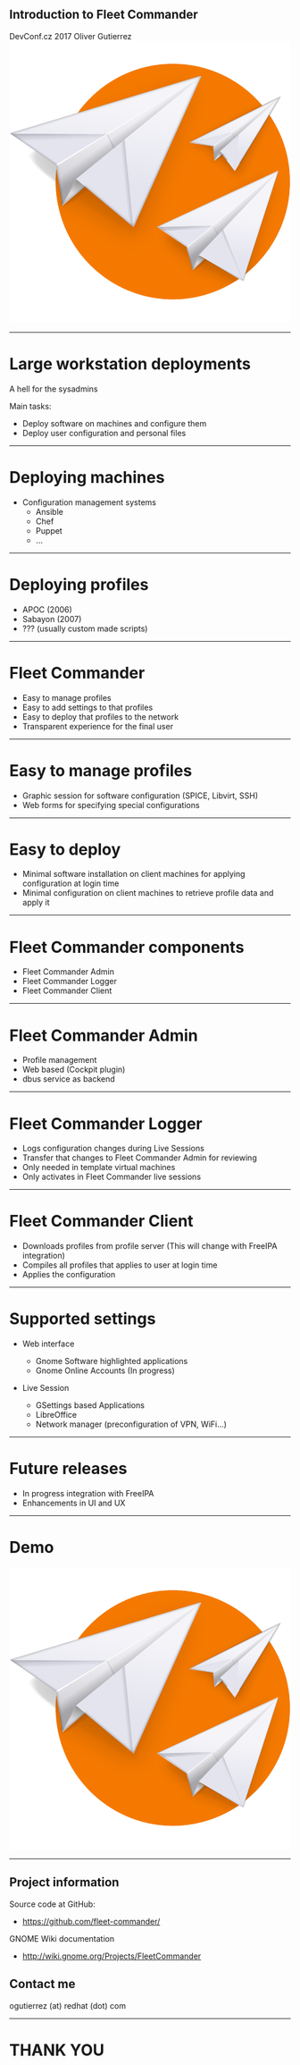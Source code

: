 <!-- $theme: gaia -->

Introduction to Fleet Commander
-------------------------------

DevConf.cz 2017
Oliver Gutierrez
![Alt text](fc-logo.png)

---

Large workstation deployments
=============================

A hell for the sysadmins

Main tasks:

* Deploy software on machines and configure them
* Deploy user configuration and personal files

---

Deploying machines
==================

* Configuration management systems
	* Ansible
	* Chef
	* Puppet
	* ...

---

Deploying profiles
==================

* APOC (2006)
* Sabayon (2007)
* ??? (usually custom made scripts)


---

Fleet Commander
===============

  * Easy to manage profiles
  * Easy to add settings to that profiles
  * Easy to deploy that profiles to the network
  * Transparent experience for the final user

---

Easy to manage profiles
=======================

* Graphic session for software configuration (SPICE, Libvirt, SSH)
* Web forms for specifying special configurations

---

Easy to deploy
==============

* Minimal software installation on client machines for applying configuration at login time
* Minimal configuration on client machines to retrieve profile data and apply it

---

Fleet Commander components
==========================

* Fleet Commander Admin
* Fleet Commander Logger
* Fleet Commander Client

---

Fleet Commander Admin
=====================

* Profile management
* Web based (Cockpit plugin)
* dbus service as backend

---

Fleet Commander Logger
======================

* Logs configuration changes during Live Sessions
* Transfer that changes to Fleet Commander Admin for reviewing
* Only needed in template virtual machines
* Only activates in Fleet Commander live sessions

---

Fleet Commander Client
======================

* Downloads profiles from profile server (This will change with FreeIPA integration)
* Compiles all profiles that applies to user at login time
* Applies the configuration

---

Supported settings
==================

* Web interface
  * Gnome Software highlighted applications
  * Gnome Online Accounts (In progress)

* Live Session
  * GSettings based Applications
  * LibreOffice
  * Network manager (preconfiguration of VPN, WiFi...)

---

Future releases
===============

* In progress integration with FreeIPA
* Enhancements in UI and UX

---

Demo
====

![Alt text](fc-logo.png)

---

Project information
-------------------
Source code at GitHub:
* <https://github.com/fleet-commander/>

GNOME Wiki documentation
* <http://wiki.gnome.org/Projects/FleetCommander>

Contact me
----------
ogutierrez (at) redhat (dot) com

---

THANK YOU
=========
